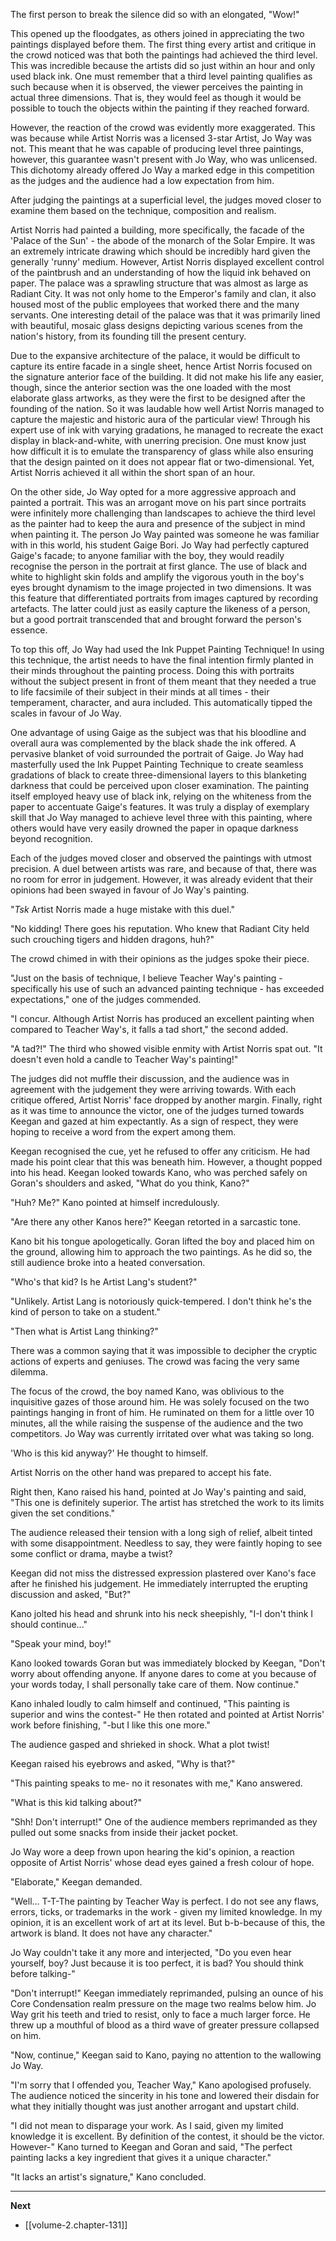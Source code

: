 
The first person to break the silence did so with an elongated, "Wow!"

This opened up the floodgates, as others joined in appreciating the two paintings displayed before them. The first thing every artist and critique in the crowd noticed was that both the paintings had achieved the third level. This was incredible because the artists did so just within an hour and only used black ink. One must remember that a third level painting qualifies as such because when it is observed, the viewer perceives the painting in actual three dimensions. That is, they would feel as though it would be possible to touch the objects within the painting if they reached forward.

However, the reaction of the crowd was evidently more exaggerated. This was because while Artist Norris was a licensed 3-star Artist, Jo Way was not. This meant that he was capable of producing level three paintings, however, this guarantee wasn't present with Jo Way, who was unlicensed. This dichotomy already offered Jo Way a marked edge in this competition as the judges and the audience had a low expectation from him.

After judging the paintings at a superficial level, the judges moved closer to examine them based on the technique, composition and realism.

Artist Norris had painted a building, more specifically, the facade of the 'Palace of the Sun' - the abode of the monarch of the Solar Empire. It was an extremely intricate drawing which should be incredibly hard given the generally 'runny' medium. However, Artist Norris displayed excellent control of the paintbrush and an understanding of how the liquid ink behaved on paper. The palace was a sprawling structure that was almost as large as Radiant City. It was not only home to the Emperor's family and clan, it also housed most of the public employees that worked there and the many servants. One interesting detail of the palace was that it was primarily lined with beautiful, mosaic glass designs depicting various scenes from the nation's history, from its founding till the present century.

Due to the expansive architecture of the palace, it would be difficult to capture its entire facade in a single sheet, hence Artist Norris focused on the signature anterior face of the building. It did not make his life any easier, though, since the anterior section was the one loaded with the most elaborate glass artworks, as they were the first to be designed after the founding of the nation. So it was laudable how well Artist Norris managed to capture the majestic and historic aura of the particular view! Through his expert use of ink with varying gradations, he managed to recreate the exact display in black-and-white, with unerring precision. One must know just how difficult it is to emulate the transparency of glass while also ensuring that the design painted on it does not appear flat or two-dimensional. Yet, Artist Norris achieved it all within the short span of an hour.

On the other side, Jo Way opted for a more aggressive approach and painted a portrait. This was an arrogant move on his part since portraits were infinitely more challenging than landscapes to achieve the third level as the painter had to keep the aura and presence of the subject in mind when painting it. The person Jo Way painted was someone he was familiar with in this world, his student Gaige Bori. Jo Way had perfectly captured Gaige's facade; to anyone familiar with the boy, they would readily recognise the person in the portrait at first glance. The use of black and white to highlight skin folds and amplify the vigorous youth in the boy's eyes brought dynamism to the image projected in two dimensions. It was this feature that differentiated portraits from images captured by recording artefacts. The latter could just as easily capture the likeness of a person, but a good portrait transcended that and brought forward the person's essence. 

To top this off, Jo Way had used the Ink Puppet Painting Technique! In using this technique, the artist needs to have the final intention firmly planted in their minds throughout the painting process. Doing this with portraits without the subject present in front of them meant that they needed a true to life facsimile of their subject in their minds at all times - their temperament, character, and aura included. This automatically tipped the scales in favour of Jo Way.

One advantage of using Gaige as the subject was that his bloodline and overall aura was complemented by the black shade the ink offered. A pervasive blanket of void surrounded the portrait of Gaige. Jo Way had masterfully used the Ink Puppet Painting Technique to create seamless gradations of black to create three-dimensional layers to this blanketing darkness that could be perceived upon closer examination. The painting itself employed heavy use of black ink, relying on the whiteness from the paper to accentuate Gaige's features. It was truly a display of exemplary skill that Jo Way managed to achieve level three with this painting, where others would have very easily drowned the paper in opaque darkness beyond recognition.

Each of the judges moved closer and observed the paintings with utmost precision. A duel between artists was rare, and because of that, there was no room for error in judgement. However, it was already evident that their opinions had been swayed in favour of Jo Way's painting.

"*Tsk* Artist Norris made a huge mistake with this duel."

"No kidding! There goes his reputation. Who knew that Radiant City held such crouching tigers and hidden dragons, huh?"

The crowd chimed in with their opinions as the judges spoke their piece.

"Just on the basis of technique, I believe Teacher Way's painting - specifically his use of such an advanced painting technique - has exceeded expectations," one of the judges commended.

"I concur. Although Artist Norris has produced an excellent painting when compared to Teacher Way's, it falls a tad short," the second added.

"A tad?!" The third who showed visible enmity with Artist Norris spat out. "It doesn't even hold a candle to Teacher Way's painting!"

The judges did not muffle their discussion, and the audience was in agreement with the judgement they were arriving towards. With each critique offered, Artist Norris' face dropped by another margin. Finally, right as it was time to announce the victor, one of the judges turned towards Keegan and gazed at him expectantly. As a sign of respect, they were hoping to receive a word from the expert among them.

Keegan recognised the cue, yet he refused to offer any criticism. He had made his point clear that this was beneath him. However, a thought popped into his head. Keegan looked towards Kano, who was perched safely on Goran's shoulders and asked, "What do you think, Kano?"

"Huh? Me?" Kano pointed at himself incredulously.

"Are there any other Kanos here?" Keegan retorted in a sarcastic tone.

Kano bit his tongue apologetically. Goran lifted the boy and placed him on the ground, allowing him to approach the two paintings. As he did so, the still audience broke into a heated conversation.

"Who's that kid? Is he Artist Lang's student?"

"Unlikely. Artist Lang is notoriously quick-tempered. I don't think he's the kind of person to take on a student."

"Then what is Artist Lang thinking?"

There was a common saying that it was impossible to decipher the cryptic actions of experts and geniuses. The crowd was facing the very same dilemma.

The focus of the crowd, the boy named Kano, was oblivious to the inquisitive gazes of those around him. He was solely focused on the two paintings hanging in front of him. He ruminated on them for a little over 10 minutes, all the while raising the suspense of the audience and the two competitors. Jo Way was currently irritated over what was taking so long.

'Who is this kid anyway?' He thought to himself.

Artist Norris on the other hand was prepared to accept his fate.

Right then, Kano raised his hand, pointed at Jo Way's painting and said, "This one is definitely superior. The artist has stretched the work to its limits given the set conditions."

The audience released their tension with a long sigh of relief, albeit tinted with some disappointment. Needless to say, they were faintly hoping to see some conflict or drama, maybe a twist?

Keegan did not miss the distressed expression plastered over Kano's face after he finished his judgement. He immediately interrupted the erupting discussion and asked, "But?"

Kano jolted his head and shrunk into his neck sheepishly, "I-I don't think I should continue..."

"Speak your mind, boy!"

Kano looked towards Goran but was immediately blocked by Keegan, "Don't worry about offending anyone. If anyone dares to come at you because of your words today, I shall personally take care of them. Now continue."

Kano inhaled loudly to calm himself and continued, "This painting is superior and wins the contest-" He then rotated and pointed at Artist Norris' work before finishing, "-but I like this one more."

The audience gasped and shrieked in shock. What a plot twist!

Keegan raised his eyebrows and asked, "Why is that?"

"This painting speaks to me- no it resonates with me," Kano answered.

"What is this kid talking about?"

"Shh! Don't interrupt!" One of the audience members reprimanded as they pulled out some snacks from inside their jacket pocket.

Jo Way wore a deep frown upon hearing the kid's opinion, a reaction opposite of Artist Norris' whose dead eyes gained a fresh colour of hope.

"Elaborate," Keegan demanded.

"Well... T-T-The painting by Teacher Way is perfect. I do not see any flaws, errors, ticks, or trademarks in the work - given my limited knowledge. In my opinion, it is an excellent work of art at its level. But b-b-because of this, the artwork is bland. It does not have any character."

Jo Way couldn't take it any more and interjected, "Do you even hear yourself, boy? Just because it is too perfect, it is bad? You should think before talking-"

"Don't interrupt!" Keegan immediately reprimanded, pulsing an ounce of his Core Condensation realm pressure on the mage two realms below him. Jo Way grit his teeth and tried to resist, only to face a much larger force. He threw up a mouthful of blood as a third wave of greater pressure collapsed on him.

"Now, continue," Keegan said to Kano, paying no attention to the wallowing Jo Way.

"I'm sorry that I offended you, Teacher Way," Kano apologised profusely. The audience noticed the sincerity in his tone and lowered their disdain for what they initially thought was just another arrogant and upstart child.

"I did not mean to disparage your work. As I said, given my limited knowledge it is excellent. By definition of the contest, it should be the victor. However-" Kano turned to Keegan and Goran and said, "The perfect painting lacks a key ingredient that gives it a unique character."

"It lacks an artist's signature," Kano concluded.

____

**Next**
* [[volume-2.chapter-131]]